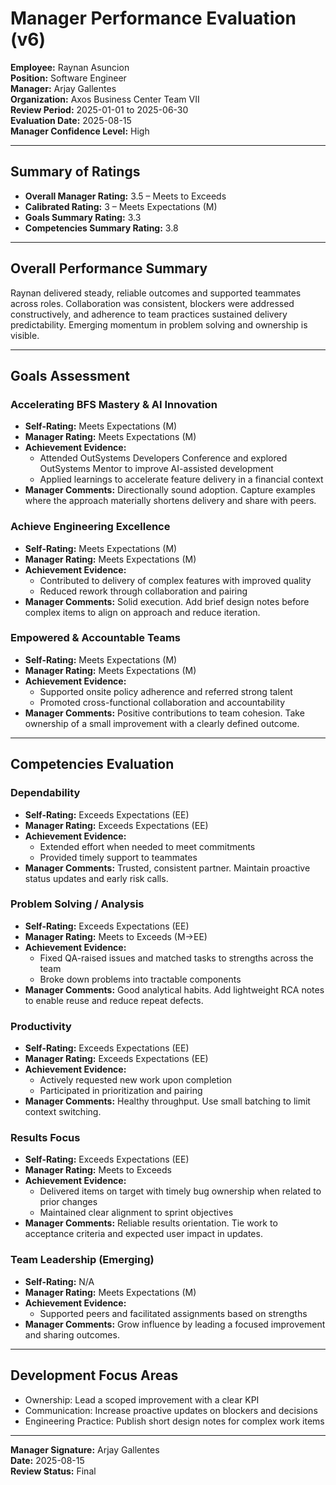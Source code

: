 # Manager Performance Evaluation (v6)

**Employee:** Raynan Asuncion  
**Position:** Software Engineer  
**Manager:** Arjay Gallentes  
**Organization:** Axos Business Center Team VII  
**Review Period:** 2025-01-01 to 2025-06-30  
**Evaluation Date:** 2025-08-15  
**Manager Confidence Level:** High

---

## Summary of Ratings
- **Overall Manager Rating:** 3.5 – Meets to Exceeds
- **Calibrated Rating:** 3 – Meets Expectations (M)
- **Goals Summary Rating:** 3.3
- **Competencies Summary Rating:** 3.8

---

## Overall Performance Summary
Raynan delivered steady, reliable outcomes and supported teammates across roles. Collaboration was consistent, blockers were addressed constructively, and adherence to team practices sustained delivery predictability. Emerging momentum in problem solving and ownership is visible.

---

## Goals Assessment

### Accelerating BFS Mastery & AI Innovation
- **Self-Rating:** Meets Expectations (M)
- **Manager Rating:** Meets Expectations (M)
- **Achievement Evidence:**
  - Attended OutSystems Developers Conference and explored OutSystems Mentor to improve AI-assisted development
  - Applied learnings to accelerate feature delivery in a financial context
- **Manager Comments:** Directionally sound adoption. Capture examples where the approach materially shortens delivery and share with peers.

### Achieve Engineering Excellence
- **Self-Rating:** Meets Expectations (M)
- **Manager Rating:** Meets Expectations (M)
- **Achievement Evidence:**
  - Contributed to delivery of complex features with improved quality
  - Reduced rework through collaboration and pairing
- **Manager Comments:** Solid execution. Add brief design notes before complex items to align on approach and reduce iteration.

### Empowered & Accountable Teams
- **Self-Rating:** Meets Expectations (M)
- **Manager Rating:** Meets Expectations (M)
- **Achievement Evidence:**
  - Supported onsite policy adherence and referred strong talent
  - Promoted cross-functional collaboration and accountability
- **Manager Comments:** Positive contributions to team cohesion. Take ownership of a small improvement with a clearly defined outcome.

---

## Competencies Evaluation

### Dependability
- **Self-Rating:** Exceeds Expectations (EE)
- **Manager Rating:** Exceeds Expectations (EE)
- **Achievement Evidence:**
  - Extended effort when needed to meet commitments
  - Provided timely support to teammates
- **Manager Comments:** Trusted, consistent partner. Maintain proactive status updates and early risk calls.

### Problem Solving / Analysis
- **Self-Rating:** Exceeds Expectations (EE)
- **Manager Rating:** Meets to Exceeds (M→EE)
- **Achievement Evidence:**
  - Fixed QA-raised issues and matched tasks to strengths across the team
  - Broke down problems into tractable components
- **Manager Comments:** Good analytical habits. Add lightweight RCA notes to enable reuse and reduce repeat defects.

### Productivity
- **Self-Rating:** Exceeds Expectations (EE)
- **Manager Rating:** Exceeds Expectations (EE)
- **Achievement Evidence:**
  - Actively requested new work upon completion
  - Participated in prioritization and pairing
- **Manager Comments:** Healthy throughput. Use small batching to limit context switching.

### Results Focus
- **Self-Rating:** Exceeds Expectations (EE)
- **Manager Rating:** Meets to Exceeds
- **Achievement Evidence:**
  - Delivered items on target with timely bug ownership when related to prior changes
  - Maintained clear alignment to sprint objectives
- **Manager Comments:** Reliable results orientation. Tie work to acceptance criteria and expected user impact in updates.

### Team Leadership (Emerging)
- **Self-Rating:** N/A
- **Manager Rating:** Meets Expectations (M)
- **Achievement Evidence:**
  - Supported peers and facilitated assignments based on strengths
- **Manager Comments:** Grow influence by leading a focused improvement and sharing outcomes.

---

## Development Focus Areas
- Ownership: Lead a scoped improvement with a clear KPI
- Communication: Increase proactive updates on blockers and decisions
- Engineering Practice: Publish short design notes for complex work items

---

**Manager Signature:** Arjay Gallentes  
**Date:** 2025-08-15  
**Review Status:** Final
